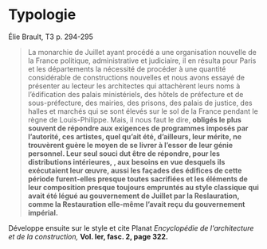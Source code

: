 # Typologie



Élie Brault, T3 p. 294-295

> La monarchie de Juillet ayant procédé a une organisation nouvelle de la France politique, administrative et judiciaire, il en résulta pour Paris et les départements la nécessité de procéder à une quantité considérable de constructions nouvelles et nous avons essayé de présenter au lecteur les architectes qui attachèrent leurs noms à l’édification des palais ministériels, des hôtels de préfecture et de sous-préfecture, des mairies, des prisons, des palais de justice, des halles et marchés qui se sont élevés sur le sol de la France pendant le règne de Louis-Philippe. Mais, il nous faut le dire, **obligés le plus souvent de répondre aux exigences de programmes imposés par l’autorité, ces artistes, quel qu’ait été, d’ailleurs, leur mérite, ne trouvèrent guère le moyen de se livrer à l’essor de leur génie personnel. Leur seul souci dut être de répondre, pour les distributions intérieures, , aux besoins en vue desquels ils exécutaient leur œuvre, aussi les façades des édifices de cette période furent-elles presque toutes sacrifiées et les éléments de leur composition presque toujours empruntés au style classique qui avait été légué au gouvernement de Juillet par la Reslauration, comme la Restauration elle-même l’avait reçu du gouvernement impérial.** 

Développe ensuite sur le style et cite Planat *Encyclopédie de l'architecture et de la construction,* **Vol. I****er****, fasc. 2, page 322.**
